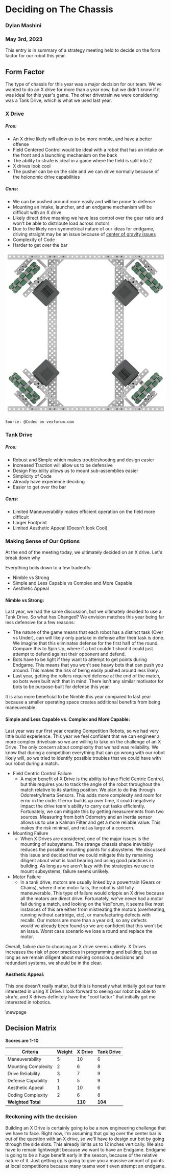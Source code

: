 # Deciding on The Chassis
### Dylan Mashini
### May 3rd, 2023

This entry is in summary of a strategy meeting held to decide on the form factor for our robot this year. 

## Form Factor

The type of chassis for this year was a major decision for our team. We've wanted to do an X drive for more than a year now, but we didn't know if it was ideal for this year's game. The other drivetrain we were considering was a Tank Drive, which is what we used last year. 

### X Drive

##### Pros:
- An X drive likely will allow us to be more nimble, and have a better offense
- Field Centered Control would be ideal with a robot that has an intake on the front and a launching mechanism on the back
- The ability to strafe is ideal in a game where the field is split into 2
- X drives look cool
- The pusher can be on the side and we can drive normally because of the holonomic drive capabilities

##### Cons:
- We can be pushed around more easily and will be prone to defense
- Mounting an intake, launcher, and an endgame mechanism will be difficult with an X drive
- Likely direct drive meaning we have less control over the gear ratio and won't be able to distribute load across motors
- Due to the likely non-symmetrical nature of our ideas for endgame, driving straight may be an issue because of [center of gravity issues](https://www.vexforum.com/t/what-are-the-pros-and-cons-of-x-drive-for-in-the-zone/41353/5)
- Complexity of Code
- Harder to get over the bar


![Source: @Codec on vexforum.com](images/simpleXDrive.jpeg)

	Source: @Codec on vexforum.com

### Tank Drive

##### Pros:
- Robust and Simple which makes troubleshooting and design easier
- Increased Traction will allow us to be defensive
- Design Flexibility allows us to mount sub-assemblies easier
- Simplicity of Code
- Already have experience deciding 
- Easier to get over the bar

##### Cons:
- Limited Maneuverability makes efficient operation on the field more difficult
- Larger Footprint
- Limited Aesthetic Appeal (Doesn't look Cool)

### Making Sense of Our Options

At the end of the meeting today, we ultimately decided on an X drive. Let's break down why

Everything boils down to a few tradeoffs:

- Nimble vs Strong
- Simple and Less Capable vs Complex and More Capable
- Aesthetic Appeal

#### Nimble vs Strong:
Last year, we had the same discussion, but we ultimately decided to use a Tank Drive. So what has Changed? We envision matches this year being far less defensive for a few reasons:

- The nature of the game means that each robot has a distinct task (Over vs Under), can will likely only partake in defense after their task is done. We imagine that this eliminates defense for the first half of the round. Compare this to Spin Up, where if a bot couldn't shoot it could just attempt to defend against their opponent and defend. 
- Bots have to be light if they want to attempt to get points during Endgame. This means that you won't see heavy bots that can push you around. This makes the risk of being easily pushed around less likely. 
- Last year, getting the rollers required defense at the end of the match, so bots were built with that in mind. There isn't any similar motivator for bots to be purpose-built for defense this year. 

It is also more beneficial to be Nimble this year compared to last year because a smaller operating space creates additional benefits from being maneuverable. 

#### Simple and Less Capable vs. Complex and More Capable:
Last year was our first year creating Competition Robots, so we had very little build experience. This year we feel confident that we can engineer a more complex drivetrain so we are willing to take on the challenge of an X Drive. The only concern about complexity that we had was reliability. We know that during a competition everything that can go wrong with our robot likely will, so we tried to identify possible troubles that we could have with our robot during a match. 

- Field Centric Control Failure
	- A major benefit of X Drive is the ability to have Field Centric Control, but this requires you to track the angle of the robot throughout the match relative to its starting position. We plan to do this through Odometry/Inerta Sensors. This adds more complexity and room for error in the code. If error builds up over time, it could negatively impact the drive team's ability to carry out tasks efficiently. Fortunately, we can mitigate this by getting measurements from two sources. Measuring from both Odometry and an Inertia sensor allows us to use a Kalman Filter and get a more reliable value. This makes the risk minimal, and not as large of a concern. 
- Mounting Failure
	- When X Drives are considered, one of the major issues is the mounting of subsystems. The strange chassis shape inevitably reduces the possible mounting points for subsystems.  We discussed this issue and decided that we could mitigate this by remaining diligent about what is load bearing and using good practices in building. As long as we aren't lazy with the strategies we use to mount subsystems, failure seems unlikely. 
- Motor Failure
	- In a tank drive, motors are usually linked by a powertrain (Gears or Chains), where if one motor fails, the robot is still fully maneuverable. This type of failure would cripple an X drive because all the motors are direct drive. Fortunately, we've never had a motor fail during a match, and looking on the VexForum, it seems like most instances of this are either from mistreating the motors (overheating, running without cartridge, etc), or manufacturing defects with recalls. Our motors are more than a year old, so any defects would've already been found so we are confident that this won't be an issue. Worst case scenario we lose a round and replace the motor. 

Overall, failure due to choosing an X drive seems unlikely. X Drives increases the risk of poor practices in programming and building, but as long as we remain diligent about making conscious decisions and redundant systems, we should be in the clear. 

#### Aesthetic Appeal:
This one doesn't really matter, but this is honestly what initially got our team interested in using X Drive. I look forward to seeing our robot be able to strafe, and X drives definitely have the "cool factor" that initially got me interested in robotics. 

\newpage
## Decision Matrix
**Scores are 1-10**

| Criteria            | Weight    | X Drive | Tank Drive |
|---------------------|------------|---------------|------------------|
| Maneuverability     | 5          | 10            | 6                |
| Mounting Complexity | 2          | 6             | 8                |
| Drive Reliability   | 3          | 7             | 9                |
| Defense Capability  | 1          | 5             | 9                |
| Aesthetic Appeal    | 1          | 10            | 6                |
| Coding Complexity   | 2          | 6             | 8                |
| **Weighted Total**  |            | **110**       | **104**          |


### Reckoning with the decision 

Building an X Drive is certainly going to be a new engineering challenge that we have to face. Right now, I'm assuming that going over the center bar is out of the question with an X drive, so we'll have to design our bot by going through the side slots. This already limits us to 12 inches vertically. We also have to remain lightweight because we want to have an Endgame. Endgame is going to be a huge benefit early in the season, because of the relative nature of it. Just getting up is going to give you a massive amount of points at local competitions because many teams won't even attempt an endgame. 